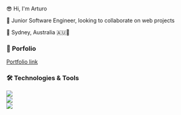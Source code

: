 <br>

😎 Hi, I'm Arturo 

🌱 Junior Software Engineer, looking to collaborate on web projects

📍 Sydney, Australia 🇦🇺🦘



### 💼 Porfolio

[Portfolio link](https://arturocaceres.netlify.app/)


### 🛠 Technologies & Tools

![](https://img.shields.io/badge/Code-JavaScript-informational?style=flat&logo=Javascript&logoColor=white&color=2bbc8a)
<br>
![](https://img.shields.io/badge/Code-HTML5-informational?style=flat&logo=HTML5&logoColor=white&color=2bbc8a)
<br>
![](https://img.shields.io/badge/Code-CSS3-informational?style=flat&logo=CSS3&logoColor=white&color=2bbc8a)
<br>
